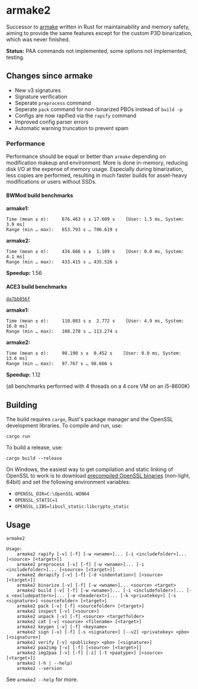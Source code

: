 armake2
=======

Successor to [armake](https://github.com/KoffeinFlummi/armake) written in Rust for maintainability and memory safety, aiming to provide the same features except for the custom P3D binarization, which was never finished.

**Status:** PAA commands not implemented, some options not implemented, testing.

## Changes since armake

- New v3 signatures
- Signature verification
- Seperate `preprocess` command
- Seperate `pack` command for non-binarized PBOs instead of `build -p`
- Configs are now rapified via the `rapify` command
- Improved config parser errors
- Automatic warning truncation to prevent spam

### Performance

Performance should be equal or better than `armake` depending on modification makeup and environment. More is done in-memory, reducing disk I/O at the expense of memory usage. Especially during binarization, less copies are performed, resulting in much faster builds for asset-heavy modifications or users without SSDs.

#### BWMod build benchmarks

**armake1:**

```
Time (mean ± σ):     676.463 s ± 17.609 s    [User: 1.5 ms, System: 3.9 ms]
Range (min … max):   653.793 s … 706.619 s
```

**armake2:**

```
Time (mean ± σ):     434.666 s ±  1.109 s    [User: 0.0 ms, System: 4.1 ms]
Range (min … max):   433.415 s … 435.526 s
```

**Speedup:** 1.56

#### ACE3 build benchmarks

[`da7bb856f`](https://github.com/acemod/ACE3/commit/da7bb856fb6e699d66b0ff2d0da92e65726a9305)

**armake1:**

```
Time (mean ± σ):     110.083 s ±  2.772 s    [User: 4.9 ms, System: 16.8 ms]
Range (min … max):   108.270 s … 113.274 s
```

**armake2:**

```
Time (mean ± σ):     98.190 s ±  0.452 s    [User: 0.0 ms, System: 13.6 ms]
Range (min … max):   97.767 s … 98.666 s
```

**Speedup:** 1.12

(all benchmarks performed with 4 threads on a 4 core VM on an i5-8600K)

## Building

The build requires `cargo`, Rust's package manager and the OpenSSL development libraries.
To compile and run, use:

```
cargo run
```

To build a release, use:

```
cargo build --release
```

On Windows, the easiest way to get compilation and static linking of OpenSSL to work is to download [precompiled OpenSSL binaries](http://slproweb.com/products/Win32OpenSSL.html) (non-light, 64bit) and set the following environment variables:

- `OPENSSL_DIR=C:\OpenSSL-WIN64`
- `OPENSSL_STATIC=1`
- `OPENSSL_LIBS=libssl_static:libcrypto_static`

## Usage

```
armake2

Usage:
    armake2 rapify [-v] [-f] [-w <wname>]... [-i <includefolder>]... [<source> [<target>]]
    armake2 preprocess [-v] [-f] [-w <wname>]... [-i <includefolder>]... [<source> [<target>]]
    armake2 derapify [-v] [-f] [-d <indentation>] [<source> [<target>]]
    armake2 binarize [-v] [-f] [-w <wname>]... <source> <target>
    armake2 build [-v] [-f] [-w <wname>]... [-i <includefolder>]... [-x <excludepattern>]... [-e <headerext>]... [-k <privatekey>] [-s <signature>] <sourcefolder> [<target>]
    armake2 pack [-v] [-f] <sourcefolder> [<target>]
    armake2 inspect [-v] [<source>]
    armake2 unpack [-v] [-f] <source> <targetfolder>
    armake2 cat [-v] <source> <filename> [<target>]
    armake2 keygen [-v] [-f] <keyname>
    armake2 sign [-v] [-f] [-s <signature>] [--v2] <privatekey> <pbo> [<signature>]
    armake2 verify [-v] <publickey> <pbo> [<signature>]
    armake2 paa2img [-v] [-f] [<source> [<target>]]
    armake2 img2paa [-v] [-f] [-z] [-t <paatype>] [<source> [<target>]]
    armake2 (-h | --help)
    armake2 --version
```

See `armake2 --help` for more.
